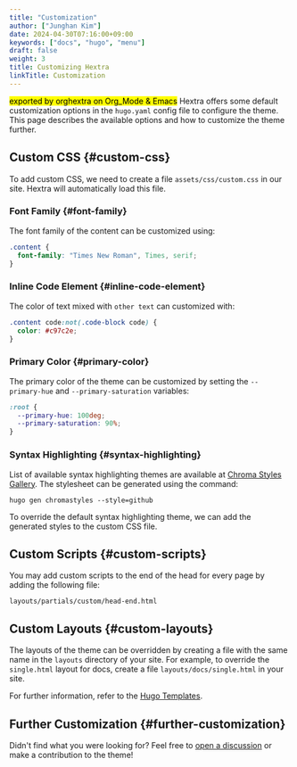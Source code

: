 ```yaml
---
title: "Customization"
author: ["Junghan Kim"]
date: 2024-04-30T07:16:00+09:00
keywords: ["docs", "hugo", "menu"]
draft: false
weight: 3
title: Customizing Hextra
linkTitle: Customization
---
```


<mark>exported by orghextra on Org_Mode &amp; Emacs</mark> Hextra offers some default customization options in the `hugo.yaml` config file to configure the theme. This page describes the available options and how to customize the theme further.

<!--more-->


## Custom CSS {#custom-css}

To add custom CSS, we need to create a file `assets/css/custom.css` in our site. Hextra will automatically load this file.


### Font Family {#font-family}

The font family of the content can be customized using:

```css { linenos=false,filename="assets/css/custom.css" }
.content {
  font-family: "Times New Roman", Times, serif;
}
```


### Inline Code Element {#inline-code-element}

The color of text mixed with `other text` can customized with:

```css { linenos=false,filename="assets/css/custom.css" }
.content code:not(.code-block code) {
  color: #c97c2e;
}
```


### Primary Color {#primary-color}

The primary color of the theme can be customized by setting the `--primary-hue` and `--primary-saturation` variables:

```css { linenos=false,filename="assets/css/custom.css" }
:root {
  --primary-hue: 100deg;
  --primary-saturation: 90%;
}
```


### Syntax Highlighting {#syntax-highlighting}

List of available syntax highlighting themes are available at [Chroma Styles Gallery](https://xyproto.github.io/splash/docs/all.html). The stylesheet can be generated using the command:

```shell
hugo gen chromastyles --style=github
```

To override the default syntax highlighting theme, we can add the generated styles to the custom CSS file.


## Custom Scripts {#custom-scripts}

You may add custom scripts to the end of the head for every page by adding the following file:

```text
layouts/partials/custom/head-end.html
```


## Custom Layouts {#custom-layouts}

The layouts of the theme can be overridden by creating a file with the same name in the `layouts` directory of your site. For example, to override the `single.html` layout for docs, create a file `layouts/docs/single.html` in your site.

For further information, refer to the [Hugo Templates](https://gohugo.io/templates/).


## Further Customization {#further-customization}

Didn't find what you were looking for? Feel free to [open a discussion](https://github.com/imfing/hextra/discussions) or make a contribution to the theme!
